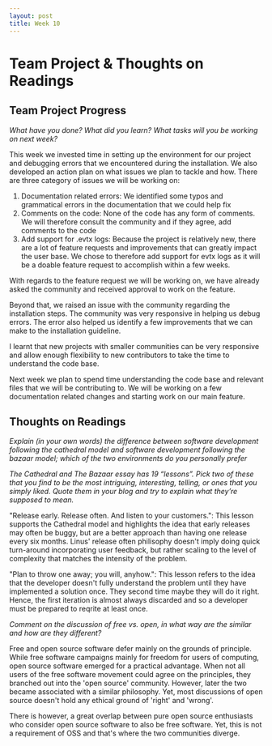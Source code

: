 ```yaml
---
layout: post
title: Week 10
---
```


# Team Project & Thoughts on Readings

## Team Project Progress

*What have you done? What did you learn? What tasks will you be working on next week?*

This week we invested time in setting up the environment for our project and debugging errors that we encountered during the installation. We also developed an action plan on what issues we plan to tackle and how. There are three category of issues we will be working on: 

1. Documentation related errors: We identified some typos and grammatical errors in the documentation that we could help fix
2. Comments on the code: None of the code has any form of comments. We will therefore consult the community and if they agree, add comments to the code
3. Add support for .evtx logs: Because the project is relatively new, there are a lot of feature requests and improvements that can greatly impact the user base. We chose to therefore add support for evtx logs as it will be a doable feature request to accomplish within a few weeks. 

With regards to the feature request we will be working on, we have already asked the community and received approval to work on the feature. 

Beyond that, we raised an issue with the community regarding the installation steps. The community was very responsive in helping us debug errors. The error also helped us identify a few improvements that we can make to the installation guideline. 

I learnt that new projects with smaller communities can be very responsive and allow enough flexibility to new contributors to take the time to understand the code base. 

Next week we plan to spend time understanding the code base and relevant files that we will be contributing to. We will be working on a few documentation related changes and starting work on our main feature. 

## Thoughts on Readings

*Explain (in your own words) the difference between software development following the cathedral model and software development following the bazaar model; which of the two environments do you personally prefer*

*The Cathedral and The Bazaar essay has 19 “lessons”. Pick two of these that you find to be the most intriguing, interesting, telling, or ones that you simply liked. Quote them in your blog and try to explain what they’re supposed to mean.*

"Release early. Release often. And listen to your customers.": This lesson supports the Cathedral model and highlights the idea that early releases may often be buggy, but are a better approach than having one release every six months. Linus' release often philisophy doesn't imply doing quick turn-around incorporating user feedback, but rather scaling to the level of complexity that matches the intensity of the problem. 

"Plan to throw one away; you will, anyhow.": This lesson refers to the idea that the developer doesn't fully understand the problem until they have implemented a solution once. They second time maybe they will do it right. Hence, the first iteration is almost always discarded and so a developer must be prepared to reqrite at least once. 



*Comment on the discussion of free vs. open, in what way are the similar and how are they different?*

Free and open source software defer mainly on the grounds of principle. While free software campaigns mainly for freedom for users of computing, open source software emerged for a practical advantage. When not all users of the free software movement could agree on the principles, they branched out into the 'open source' community. However, later the two became associated with a similar philosophy. Yet, most discussions of open source doesn't hold any ethical ground of 'right' and 'wrong'. 

There is however, a great overlap between pure open source enthusiasts who consider open source software to also be free software. Yet, this is not a requirement of OSS and that's where the two communities diverge. 
